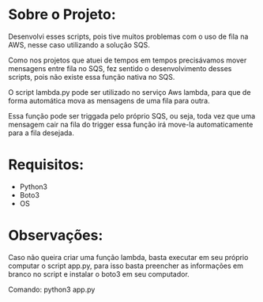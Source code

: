 # Sobre o Projeto:

Desenvolvi esses scripts, pois tive muitos problemas com o uso de fila na AWS, nesse caso utilizando a solução SQS.

Como nos projetos que atuei de tempos em tempos precisávamos mover mensagens entre fila no SQS, fez sentido o desenvolvimento desses scripts, pois não existe essa função nativa no SQS.

O script lambda.py pode ser utilizado no serviço Aws lambda, para que de forma automática mova as mensagens de uma fila  para  outra.

Essa função pode ser triggada pelo próprio SQS, ou seja, toda vez que uma mensagem cair na fila do trigger essa função irá move-la automaticamente para a fila desejada.

# Requisitos:

- Python3
- Boto3
- OS

# Observações:

Caso não queira criar uma função lambda, basta executar em seu próprio computar o script app.py, para isso basta preencher as informações em branco no script e instalar o boto3 em seu computador.

Comando: python3 app.py